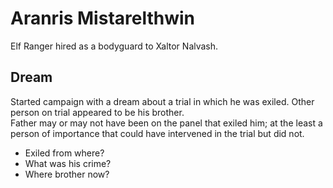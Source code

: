 # Aranris Mistarelthwin

 Elf Ranger hired as a bodyguard to Xaltor Nalvash.



 ## Dream
 Started campaign with a dream about a trial in which he was exiled.  Other person on trial appeared to be his brother.  
 Father may or may not have been on the panel that exiled him; at the least a person of importance that could have intervened in the trial but did not. 
 
 - Exiled from where?
 - What was his crime?
 - Where brother now?

